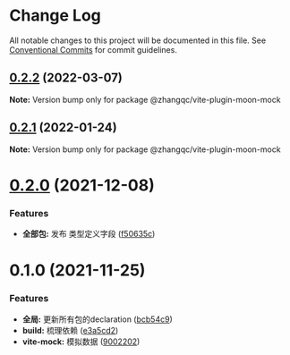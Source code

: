 # Change Log

All notable changes to this project will be documented in this file.
See [Conventional Commits](https://conventionalcommits.org) for commit guidelines.

## [0.2.2](https://github.com/kkaaddff/moon-private/compare/@zhangqc/vite-plugin-moon-mock@0.2.1...@zhangqc/vite-plugin-moon-mock@0.2.2) (2022-03-07)

**Note:** Version bump only for package @zhangqc/vite-plugin-moon-mock





## [0.2.1](https://github.com/kkaaddff/moon-private/compare/@zhangqc/vite-plugin-moon-mock@0.2.0...@zhangqc/vite-plugin-moon-mock@0.2.1) (2022-01-24)

**Note:** Version bump only for package @zhangqc/vite-plugin-moon-mock





# [0.2.0](https://github.com/kkaaddff/moon-private/compare/@zhangqc/vite-plugin-moon-mock@0.1.0...@zhangqc/vite-plugin-moon-mock@0.2.0) (2021-12-08)


### Features

* **全部包:** 发布 类型定义字段 ([f50635c](https://github.com/kkaaddff/moon-private/commit/f50635c06eb5236d6ce9c14137b0b8c30b8b5998))





# 0.1.0 (2021-11-25)


### Features

* **全局:** 更新所有包的declaration ([bcb54c9](https://github.com/kkaaddff/moon-private/commit/bcb54c9785b663c9028ee83fde8ebcdfc8a90a4a))
* **build:** 梳理依赖 ([e3a5cd2](https://github.com/kkaaddff/moon-private/commit/e3a5cd262b830a13b180614cd5ede6ad464753e8))
* **vite-mock:** 模拟数据 ([9002202](https://github.com/kkaaddff/moon-private/commit/900220214b22b2a803182a682c007f6b45dac40d))
